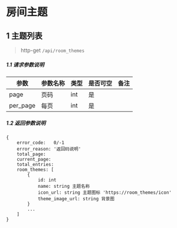 # 房间主题

## 1 主题列表

> http-get ```/api/room_themes```

##### 1.1 请求参数说明

|参数|参数名称|类型|是否可空|备注
|---|---|---|---|---
|page|页码|int|是||
|per_page|每页|int|是|||

##### 1.2 返回参数说明
```
{
    error_code:   0/-1  
    error_reason: '返回码说明'  
    total_page: 
    current_page: 
    total_entries:   
    room_themes: [
        {
            id: int 
            name: string 主题名称
            icon_url: string 主题图标 'https://room_themes/icon'
            theme_image_url: string 背景图
        }
        ...
    ]
}
```